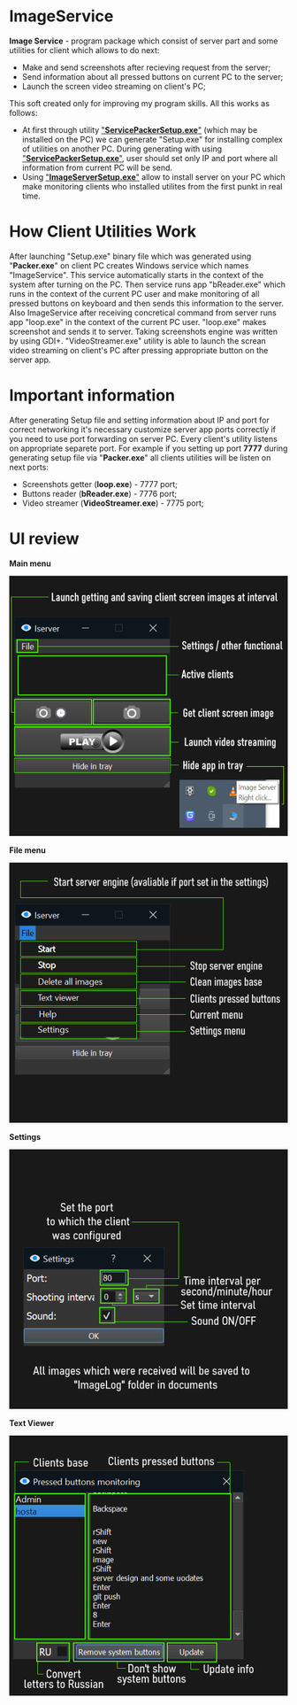 # ImageService
**Image Service** - program package which consist of server part and some utilities for client which allows to do next:
- Make and send screenshots after recieving request from the server;
- Send information about all pressed buttons on current PC to the server;
- Launch the screen video streaming on client's PC;

This soft created only for improving my program skills. All this works as follows:
- At first through utility ["**ServicePackerSetup.exe**"](https://github.com/dreamhostage/Image-Service/tree/master/Release) (which may be installed on the PC) we can generate "Setup.exe" for installing complex of utilities on another PC. During generating with using ["**ServicePackerSetup.exe**"](https://github.com/dreamhostage/Image-Service/tree/master/Release), user should set only IP and port where all information from current PC will be send.
- Using ["**ImageServerSetup.exe**"](https://github.com/dreamhostage/Image-Service/tree/master/Release) allow to install server on your PC which make monitoring clients who installed utilites from the first punkt in real time.
# How Client Utilities Work
After launching "Setup.exe" binary file which was generated using "**Packer.exe**" on client PC creates Windows service which names "ImageService". This service automatically starts in the context of the system after turning on the PC. Then service  runs app "bReader.exe" which runs in the context of the current PC user and make monitoring of all pressed buttons on keyboard and then sends this information to the server. Also ImageService after receiving concretical command from server runs app "loop.exe" in the context of the current PC user. "loop.exe" makes screenshot and sends it to server. Taking screenshots engine was written by using GDI+. "VideoStreamer.exe" utility is able to launch the screan video streaming on client's PC after pressing appropriate button on the server app. 
# Important information
After generating Setup file and setting information about IP and port for correct networking it's necessary customize server app ports correctly if you need to use port forwarding on server PC. Every client's utility listens on appropriate separete port. For example if you setting up port **7777** during generating setup file via "**Packer.exe**" all clients utilities will be listen on next ports:
- Screenshots getter (**loop.exe**)      - 7777 port;
- Buttons reader (**bReader.exe**)       - 7776 port;
- Video streamer (**VideoStreamer.exe**) - 7775 port;
# UI review
**Main menu**

![alt text](https://github.com/dreamhostage/Image-Service/blob/master/ImageServerGui/mainMenuEN.png?raw=true)

**File menu**

![alt text](https://github.com/dreamhostage/Image-Service/blob/master/ImageServerGui/FileMenuEN.png?raw=true)

**Settings**

![alt text](https://github.com/dreamhostage/Image-Service/blob/master/ImageServerGui/SettingsMenu.png?raw=true)

**Text Viewer**

![alt text](https://github.com/dreamhostage/Image-Service/blob/master/ImageServerGui/TextViewer.png?raw=true)

